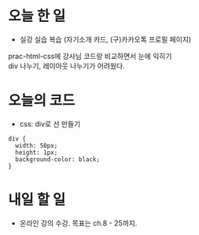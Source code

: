 # 오늘 한 일

- 실강 실습 복습 (자기소개 카드, (구)카카오톡 프로필 페이지)

prac-html-css에 강사님 코드랑 비교하면서 눈에 익히기  
div 나누기, 레이아웃 나누기가 어려웠다.

# 오늘의 코드

- css: div로 선 만들기

```
div {
  width: 50px;
  height: 1px;
  background-color: black;
}
```

# 내일 할 일

- 온라인 강의 수강. 목표는 ch.8 - 25까지.
